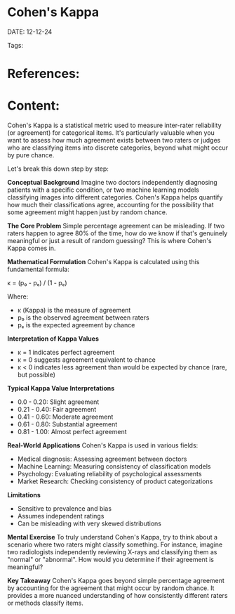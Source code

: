 
# Cohen's Kappa


DATE:  12-12-24


Tags:

# References:




# Content:

Cohen's Kappa is a statistical metric used to measure inter-rater reliability (or agreement) for categorical items. It's particularly valuable when you want to assess how much agreement exists between two raters or judges who are classifying items into discrete categories, beyond what might occur by pure chance.

Let's break this down step by step:

**Conceptual Background** Imagine two doctors independently diagnosing patients with a specific condition, or two machine learning models classifying images into different categories. Cohen's Kappa helps quantify how much their classifications agree, accounting for the possibility that some agreement might happen just by random chance.

**The Core Problem** Simple percentage agreement can be misleading. If two raters happen to agree 80% of the time, how do we know if that's genuinely meaningful or just a result of random guessing? This is where Cohen's Kappa comes in.

**Mathematical Formulation** Cohen's Kappa is calculated using this fundamental formula:

κ = (p₀ - pₑ) / (1 - pₑ)

Where:

- κ (Kappa) is the measure of agreement
- p₀ is the observed agreement between raters
- pₑ is the expected agreement by chance

**Interpretation of Kappa Values**

- κ = 1 indicates perfect agreement
- κ = 0 suggests agreement equivalent to chance
- κ < 0 indicates less agreement than would be expected by chance (rare, but possible)

**Typical Kappa Value Interpretations**

- 0.0 - 0.20: Slight agreement
- 0.21 - 0.40: Fair agreement
- 0.41 - 0.60: Moderate agreement
- 0.61 - 0.80: Substantial agreement
- 0.81 - 1.00: Almost perfect agreement

**Real-World Applications** Cohen's Kappa is used in various fields:

- Medical diagnosis: Assessing agreement between doctors
- Machine Learning: Measuring consistency of classification models
- Psychology: Evaluating reliability of psychological assessments
- Market Research: Checking consistency of product categorizations

**Limitations**

- Sensitive to prevalence and bias
- Assumes independent ratings
- Can be misleading with very skewed distributions

**Mental Exercise** To truly understand Cohen's Kappa, try to think about a scenario where two raters might classify something. For instance, imagine two radiologists independently reviewing X-rays and classifying them as "normal" or "abnormal". How would you determine if their agreement is meaningful?

**Key Takeaway** Cohen's Kappa goes beyond simple percentage agreement by accounting for the agreement that might occur by random chance. It provides a more nuanced understanding of how consistently different raters or methods classify items.



